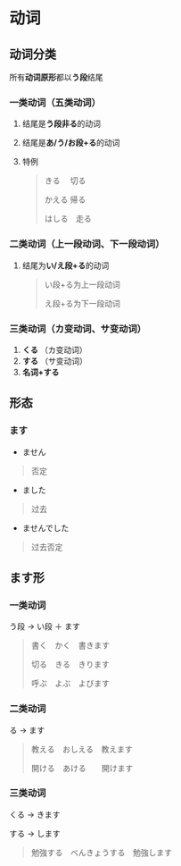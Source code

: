 # 动词

## 动词分类

所有**动词原形**都以**う段**结尾

### 一类动词（五类动词）

1. 结尾是**う段非る**的动词
2. 结尾是**あ/う/お段+る**的动词
3.  特例

    > きる　 切る
    >
    > かえる 帰る
    >
    > はしる　走る

### 二类动词（上一段动词、下一段动词）

1.  结尾为**い/え段+る**的动词

    > い段+る为上一段动词
    >
    > え段+る为下一段动词

### 三类动词（カ变动词、サ变动词）

1. **くる** （カ变动词）
2. **する** （サ变动词）
3. **名词+する**

## 形态

###  ます

- ません

>  否定

- ました

> 过去

- ませんでした

> 过去否定


## ます形

### 一类动词

う段 → い段 ＋ ます

> 書く　かく　書きます
>
> 切る　きる　きります
>
> 呼ぶ　よぶ　よびます

### 二类动词

る → ます

> 教える　おしえる　教えます
>
> 開ける　あける　　開けます

### 三类动词

くる → きます

する → します

> 勉強する　べんきょうする　勉強します
